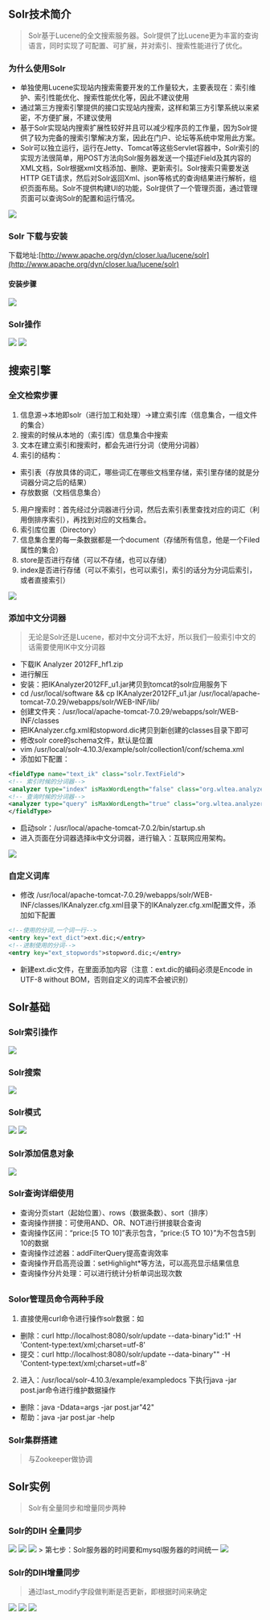 ## Solr技术简介
> Solr基于Lucene的全文搜索服务器。Solr提供了比Lucene更为丰富的查询语言，同时实现了可配置、可扩展，并对索引、搜索性能进行了优化。

### 为什么使用Solr
- 单独使用Lucene实现站内搜索需要开发的工作量较大，主要表现在：索引维护、索引性能优化、搜索性能优化等，因此不建议使用
- 通过第三方搜索引擎提供的接口实现站内搜索，这样和第三方引擎系统以来紧密，不方便扩展，不建议使用
- 基于Solr实现站内搜索扩展性较好并且可以减少程序员的工作量，因为Solr提供了较为完备的搜索引擎解决方案，因此在门户、论坛等系统中常用此方案。
- Solr可以独立运行，运行在Jetty、Tomcat等这些Servlet容器中，Solr索引的实现方法很简单，用POST方法向Solr服务器发送一个描述Field及其内容的XML文档，Solr根据xml文档添加、删除、更新索引。Solr搜索只需要发送HTTP GET请求，然后对Solr返回Xml、json等格式的查询结果进行解析，组织页面布局。Solr不提供构建UI的功能，Solr提供了一个管理页面，通过管理页面可以查询Solr的配置和运行情况。

<img src = "./picture/Solr示意图.png">

### Solr 下载与安装
下载地址:[http://www.apache.org/dyn/closer.lua/lucene/solr](http://www.apache.org/dyn/closer.lua/lucene/solr)

#### 安装步骤

<img src = "./picture/solr安装.png">

### Solr操作
<img src = "./picture/Solr操作1.png">
<img src = "./picture/Solr操作2.png">

## 搜索引擎
### 全文检索步骤
1. 信息源->本地即solr（进行加工和处理）->建立索引库（信息集合，一组文件的集合）
2. 搜索的时候从本地的（索引库）信息集合中搜索
3. 文本在建立索引和搜索时，都会先进行分词（使用分词器）
4. 索引的结构：
  -  索引表（存放具体的词汇，哪些词汇在哪些文档里存储，索引里存储的就是分词器分词之后的结果）
  -  存放数据（文档信息集合）
5. 用户搜索时：首先经过分词器进行分词，然后去索引表里查找对应的词汇（利用倒排序索引），再找到对应的文档集合。
6. 索引库位置（Directory）
7. 信息集合里的每一条数据都是一个document（存储所有信息，他是一个Filed属性的集合）
8. store是否进行存储（可以不存储，也可以存储）
9. index是否进行存储（可以不索引，也可以索引，索引的话分为分词后索引，或者直接索引）  

<img src = "./picture/全文检索步骤.png">

### 添加中文分词器
> 无论是Solr还是Lucene，都对中文分词不太好，所以我们一般索引中文的话需要使用IK中文分词器

- 下载IK Analyzer 2012FF_hf1.zip
- 进行解压
- 安装：把IKAnalyzer2012FF_u1.jar拷贝到tomcat的solr应用服务下
- cd /usr/local/software && cp IKAnalyzer2012FF_u1.jar /usr/local/apache-tomcat-7.0.29/webapps/solr/WEB-INF/lib/
- 创建文件夹：/usr/local/apache-tomcat-7.0.29/webapps/solr/WEB-INF/classes
- 把IKAnalyzer.cfg.xml和stopword.dic拷贝到新创建的classes目录下即可
- 修改solr core的schema文件，默认是位置
- vim /usr/local/solr-4.10.3/example/solr/collection1/conf/schema.xml
- 添加如下配置：

```xml
<fieldType name="text_ik" class="solr.TextField">
<!-- 索引时候的分词器-->
<analyzer type="index" isMaxWordLength="false" class="org.wltea.analyzer.lucenne.IKAnalyzer" />
<!-- 查询时候的分词器-->
<analyzer type="query" isMaxWordLength="true" class="org.wltea.analyzer.lucenne.IKAnalyzer" />
</fieldType>
```

- 启动solr：/usr/local/apache-tomcat-7.0.2/bin/startup.sh
- 进入页面在分词器选择ik中文分词器，进行输入：互联网应用架构。
 
<img src = "./picture/中文分词器选择.png">

### 自定义词库
- 修改 /usr/local/apache-tomcat-7.0.29/webapps/solr/WEB-INF/classes/IKAnalyzer.cfg.xml目录下的IKAnalyzer.cfg.xml配置文件，添加如下配置

```xml
<!--使用的分词,一个词一行-->
<entry key="ext_dict">ext.dic;</entry>
<!--进制使用的分词-->
<entry key="ext_stopwords">stopword.dic;</entry>
```

- 新建ext.dic文件，在里面添加内容（注意：ext.dic的编码必须是Encode in UTF-8 without BOM，否则自定义的词库不会被识别）

## Solr基础

### Solr索引操作

<img src = "./picture/Solr索引操作.png">

### Solr搜索

<img src = "./picture/Solr搜索.png">

### Solr模式

<img src = "./picture/Solr模式1.png">
<img src = "./picture/Solr模式2.png">

### Solr添加信息对象

<img src = "./picture/Solr添加信息对象.png">

### Solr查询详细使用
- 查询分页start（起始位置）、rows（数据条数）、sort（排序）
- 查询操作拼接：可使用AND、OR、NOT进行拼接联合查询
- 查询操作区间：“price:[5 TO 10]”表示包含，“price:{5 TO 10}”为不包含5到10的数据
- 查询操作过滤器：addFilterQuery提高查询效率
- 查询操作开启高亮设置：setHighlight*等方法，可以高亮显示结果信息
- 查询操作分片处理：可以进行统计分析单词出现次数

## 
### Solor管理员命令两种手段
1. 直接使用curl命令进行操作solr数据：如
  -  删除：curl http://localhost:8080/solr/update --data-binary"<delete><query>id:1</query></delete>" -H 'Content-type:text/xml;charset=utf-8'
  -  提交：curl http://localhost:8080/solr/update --data-binary"<commit/>" -H 'Content-type:text/xml;charset=utf=8'
2. 进入：/usr/local/solr-4.10.3/example/exampledocs 下执行java -jar post.jar命令进行维护数据操作
  -  删除：java -Ddata=args -jar post.jar"<delete><id>42</id></delete>"
  -  帮助：java -jar post.jar -help

### Solr集群搭建
>与Zookeeper做协调

## Solr实例
> Solr有全量同步和增量同步两种

### Solr的DIH 全量同步
<img src = "./picture/SolrDIH全景同步1.png">
<img src = "./picture/SolrDiH全量同步2.png">
<img src = "./picture/SolrDiH全量同步3.png">
> 第七步：Solr服务器的时间要和mysql服务器的时间统一

<img src = "./picture/SolrDiH全量同步4.png">

### Solr的DIH增量同步
>通过last_modify字段做判断是否更新，即根据时间来确定

<img src = "./picture/SolrDIH增量同步1.png">
<img src = "./picture/SolrDIH增量同步2.png">
<img src = "./picture/SolrDIH增量同步3.png">